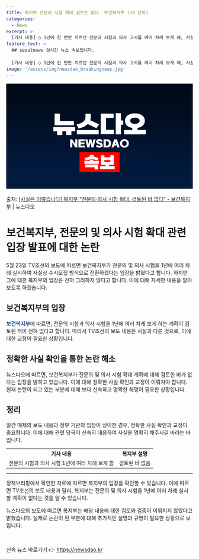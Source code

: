 ```yaml
---
title: 복지부 전문의 시험 확대 검토는 없다  보건복지부 (10 단어)
categories:
  - News
excerpt: >
  [기사 내용] ○ 1년에 한 번만 치르던 전문의 시험과 의사 고시를 여러 차례 보게 해, 사실상 수시모집 방…
feature_text: >
  ## seoulnews 실시간 뉴스 속보입니다.

  [기사 내용] ○ 1년에 한 번만 치르던 전문의 시험과 의사 고시를 여러 차례 보게 해, 사실상 수시모집 방…
image: '/assets/img/newsdao_breakingnews.jpg'
---
```


![뉴스다오 속보](/assets/img/newsdao_breakingnews.jpg)

<p>출처: <a href="https://newsdao.kr/3907" rel="dofollow">[사실은 이렇습니다] 복지부 “전문의·의사 시험 확대, 검토된 바 없다” - 보건복지부</a> | 뉴스다오</p>

<h1>보건복지부, 전문의 및 의사 시험 확대 관련 입장 발표에 대한 논란</h1>

<p data-ke-size="size16">5월 23일 TV조선의 보도에 따르면 보건복지부가 전문의 및 의사 시험을 1년에 여러 차례 실시하여 사실상 수시모집 방식으로 전환하겠다는 입장을 밝혔다고 합니다. 하지만 그에 대한 복지부의 입장은 전혀 그러하지 않다고 합니다. 이에 대해 자세한 내용을 알아보도록 하겠습니다.</p>

<h2 data-ke-size="size26">보건복지부의 입장</h2>

<p data-ke-size="size16"><b><span style="color: #1a5490;">보건복지부</span></b>에 따르면, 전문의 시험과 의사 시험을 1년에 여러 차례 보게 하는 계획이 검토된 적이 전혀 없다고 합니다. 따라서 TV조선의 보도 내용은 사실과 다른 것으로, 이에 대한 교정이 필요한 상황입니다.</p>

<h2 data-ke-size="size26">정확한 사실 확인을 통한 논란 해소</h2>

<p data-ke-size="size16">뉴스다오에 따르면, 보건복지부가 전문의 및 의사 시험 확대 계획에 대해 검토한 바가 없다는 입장을 밝히고 있습니다. 이에 대해 정확한 사실 확인과 교정이 이뤄져야 합니다. 현재 논란이 되고 있는 부분에 대해 보다 신속하고 명확한 해명이 필요한 상황입니다.</p>

<h2 data-ke-size="size26">정리</h2>

<p data-ke-size="size16">일간 매체의 보도 내용과 정부 기관의 입장이 상이한 경우, 정확한 사실 확인과 교정이 중요합니다. 이에 대해 관련 당국이 신속히 대응하여 사실을 명확히 해주시길 바라는 바입니다.</p>

<table>
	<tbody>
		<tr>
			<td style="text-align: center; height: 17px;"><b>기사 내용</b></td>
			<td style="text-align: center; height: 17px;"><b>복지부 설명</b></td>
		</tr>
		<tr>
			<td style="text-align: center; height: 17px;">전문의 시험과 의사 시험 1년에 여러 차례 보게 함</td>
			<td style="text-align: center; height: 17px;">검토된 바 없음</td>
		</tr>
	</tbody>
</table>

<hr>
<p data-ke-size="size16">정책브리핑에서 확인한 자료에 따르면 복지부의 입장을 확인할 수 있습니다. 이에 따르면 TV조선의 보도 내용과 달리, 복지부는 전문의 및 의사 시험을 1년에 여러 차례 실시할 계획이 없다는 것을 알 수 있습니다.</p>
<p data-ke-size="size16">뉴스다오의 보도에 따르면 복지부는 해당 내용에 대한 검토와 검증이 이뤄지지 않았다고 밝혔습니다. 실제로 논란이 된 부분에 대해 추가적인 설명과 규명이 필요한 상황으로 보입니다.</p>
<p data-ke-size="size16">&nbsp;</p> 

신속 뉴스 바로가기 👉 <a href="https://newsdao.kr" rel="dofollow">https://newsdao.kr</a>


